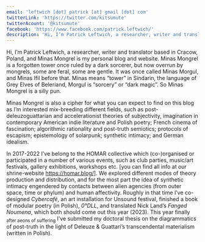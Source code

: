 ```yaml
---
email: 'leftwich [dot] patrick [at] gmail [dot] com'
twitterLink: 'https://twitter.com/kitsumute'
twitterAcount: '@kitsumute'
facebook: 'https://www.facebook.com/patrick.leftwich/'
description: 'Hi, I’m Patrick Leftwich, a researcher, writer and translator based in Cracow, Poland, and Minas Mongrel is my personal blog and website.'
---
```

Hi, I’m Patrick Leftwich, a researcher, writer and translator based in Cracow, Poland, and Minas Mongrel is my personal blog and website.
Minas Mongrel is a forgotten tower once ruled by a dark sorcerer, but now overrun by mongrels, some are feral, some are gentle. It was once called Minas Morgul, and Minas Ifil before that. Minas means “tower” in Sindarin, the language of Grey Elves of Beleriand, Morgul is “sorcery” or “dark magic”. So Minas Mongrel is a silly pun.

Minas Mongrel is also a cipher for what you can expect to find on this blog as I’m interested mix-breeding different fields, such as post-deleuzoguattarian and accelerationist theories of subjectivity, imagination in contemporary American indie literature and Polish poetry; French cinema of fascination; algorithmic rationality and post-truth semiotics; protocols of escapism; epistemology of solarpunk; synthetic intimacy; and German idealism.

In 2017-2022 I’ve belong to the HOMAR collective which (co-)organised or participated in a number of various events, such as club parties, music/art festivals, gallery exhibitions, workshops etc. [you can find all info at our shrine-website https://homar.blog/]. We explored different modes of theory production and distribution, and for the most part the idea of synthetic intimacy engendered by contacts between alien agencies (from outer space, time or phylum) and human affectivity. Roughly in that time I’ve co-designed *Cybercafé*, an art installation for Unsound festival, finished a book of modular poetry (in Polish), *0°DLL*, and translated Nick Land’s *Fanged Noumena*, which both should come out this year (2023). This year finally <sub>after aeons of suffering</sub> I’ve submitted my doctoral thesis on the diagrammatics of post-truth in the light of Deleuze & Guattari’s transcendental materialism (written in Polish).
